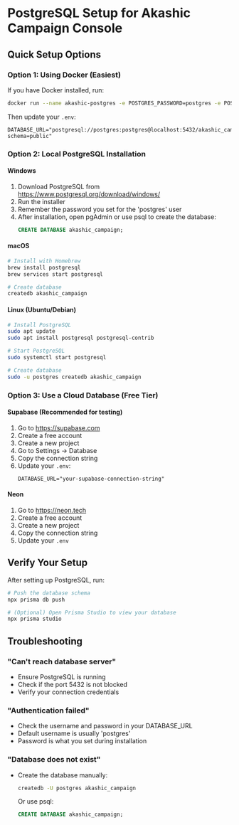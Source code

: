 # PostgreSQL Setup for Akashic Campaign Console

## Quick Setup Options

### Option 1: Using Docker (Easiest)
If you have Docker installed, run:
```bash
docker run --name akashic-postgres -e POSTGRES_PASSWORD=postgres -e POSTGRES_DB=akashic_campaign -p 5432:5432 -d postgres
```

Then update your `.env`:
```
DATABASE_URL="postgresql://postgres:postgres@localhost:5432/akashic_campaign?schema=public"
```

### Option 2: Local PostgreSQL Installation

#### Windows
1. Download PostgreSQL from https://www.postgresql.org/download/windows/
2. Run the installer
3. Remember the password you set for the 'postgres' user
4. After installation, open pgAdmin or use psql to create the database:
   ```sql
   CREATE DATABASE akashic_campaign;
   ```

#### macOS
```bash
# Install with Homebrew
brew install postgresql
brew services start postgresql

# Create database
createdb akashic_campaign
```

#### Linux (Ubuntu/Debian)
```bash
# Install PostgreSQL
sudo apt update
sudo apt install postgresql postgresql-contrib

# Start PostgreSQL
sudo systemctl start postgresql

# Create database
sudo -u postgres createdb akashic_campaign
```

### Option 3: Use a Cloud Database (Free Tier)

#### Supabase (Recommended for testing)
1. Go to https://supabase.com
2. Create a free account
3. Create a new project
4. Go to Settings → Database
5. Copy the connection string
6. Update your `.env`:
   ```
   DATABASE_URL="your-supabase-connection-string"
   ```

#### Neon
1. Go to https://neon.tech
2. Create a free account
3. Create a new project
4. Copy the connection string
5. Update your `.env`

## Verify Your Setup

After setting up PostgreSQL, run:
```bash
# Push the database schema
npx prisma db push

# (Optional) Open Prisma Studio to view your database
npx prisma studio
```

## Troubleshooting

### "Can't reach database server"
- Ensure PostgreSQL is running
- Check if the port 5432 is not blocked
- Verify your connection credentials

### "Authentication failed"
- Check the username and password in your DATABASE_URL
- Default username is usually 'postgres'
- Password is what you set during installation

### "Database does not exist"
- Create the database manually:
  ```bash
  createdb -U postgres akashic_campaign
  ```
  Or use psql:
  ```sql
  CREATE DATABASE akashic_campaign;
  ```